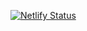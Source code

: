 [![Netlify Status](https://api.netlify.com/api/v1/badges/3082672c-a5a7-4407-ba17-185a74b5ce12/deploy-status)](https://app.netlify.com/sites/botnoi-tb/deploys)
